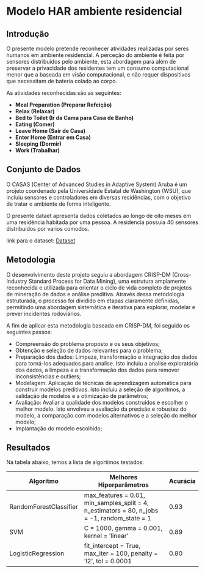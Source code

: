 # Modelo HAR ambiente residencial 

## Introdução

O presente modelo pretende reconhecer atividades realizadas por seres humanos em ambiente residencial. A perceção do ambiente é feita por sensores distribuídos pelo ambiente, esta abordagem para além de preservar a privacidade dos residentes tem um consumo computacional menor que a baseada em visão computacional, e não requer dispositivos que necessitam de bateria colado ao corpo. 

As atividades reconhecidas são as seguintes:

- **Meal Preparation (Preparar Refeição)**
- **Relax (Relaxar)**
- **Bed to Toilet (Ir da Cama para Casa de Banho)**
- **Eating (Comer)**
- **Leave Home (Sair de Casa)**
- **Enter Home (Entrar em Casa)**
- **Sleeping (Dormir)**
- **Work (Trabalhar)**


## Conjunto de Dados

O CASAS (Center of Advanced Studies in Adaptive System) Aruba é um projeto coordenado pela Universidade Estatal de Washington (WSU), que incluiu sensores e controladores em diversas residências, com o objetivo de tratar o ambiente de forma inteligente.

O presente dataet apresenta dados coletados ao longo de oito meses em uma residência habitada por uma pessoa. A residencia possuia 40 sensores distribuidos por varios comodos.

link para o dataset: [Dataset](https://casas.wsu.edu/datasets/)

## Metodologia

O desenvolvimento deste projeto seguiu a abordagem CRISP-DM (Cross-Industry Standard Process for Data Mining), uma estrutura amplamente reconhecida e utilizada para orientar o ciclo de vida completo de projetos de mineração de dados e análise preditiva. Através dessa metodologia estruturada, o processo foi dividido em etapas claramente definidas, permitindo uma abordagem sistemática e iterativa para explorar, modelar e prever incidentes rodoviários.

A fim de aplicar esta metodologia baseada em CRISP-DM, foi seguido os
seguintes passos:
* Compreensão do problema proposto e os seus objetivos;
* Obtenção e seleção de dados relevantes para o problema;
* Preparação dos dados: Limpeza, transformação e integração dos dados
para torná-los adequados para analise. Isto incluiu a analise exploratória
dos dados, a limpeza e a transformação dos dados para remover inconsistências e outliers;
* Modelagem: Aplicação de técnicas de aprendizagem automática para construir modelos preditivos. Isto incluiu a seleção de algoritmos, a validação
de modelos e a otimização de parâmetros;
* Avaliação: Avaliar a qualidade dos modelos construídos e escolher o melhor modelo. Isto envolveu a avaliação da precisão e robustez do modelo,
a comparação com modelos alternativos e a seleção do melhor modelo;
* Implantação do modelo escolhido;


## Resultados

Na tabela abaixo, temos a lista de algortimos testados:


| Algoritmo              | Melhores Hiperparâmetros                                     | Acurácia |
|------------------------|-------------------------------------------------------------|----------|
| RandomForestClassifier | max_features = 0.01, min_samples_split = 4, n_estimators = 80, n_jobs = -1, random_state = 1 | 0.93 |
| SVM      | C = 1000, gamma = 0.001, kernel = ’linear’ | 0.89     |
| LogisticRegression     | fit_intercept = True, max_iter = 100, penalty = ’l2’, tol = 0.0001 | 0.80     |
